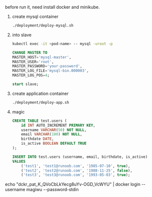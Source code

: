 before run it, need install docker and minikube.

1. create mysql container
   ```bash
   ./deployment/deploy-mysql.sh
   ```
2. into slave
   ```bash
   kubectl exec -it <pod-name> -- mysql -uroot -p
   ```
   ```sql
   CHANGE MASTER TO
   MASTER_HOST='mysql-master',
   MASTER_USER='root',
   MASTER_PASSWORD='your-password',
   MASTER_LOG_FILE='mysql-bin.000003',
   MASTER_LOG_POS=4;
    ```
   ```sql
   start slave;
   ```
3. create application container
   ```bash
   ./deployment/deploy-app.sh
   ```
4. magic
   ```sql
   CREATE TABLE test.users (
       id INT AUTO_INCREMENT PRIMARY KEY,
       username VARCHAR(50) NOT NULL,
       email VARCHAR(100) NOT NULL,
       birthdate DATE,
       is_active BOOLEAN DEFAULT TRUE
   );
   ```
   
   ```sql
   INSERT INTO test.users (username, email, birthdate, is_active)
   VALUES
       ('test1', 'test1@runoob.com', '1985-07-10', true),
       ('test2', 'test2@runoob.com', '1988-11-25', false),
       ('test3', 'test3@runoob.com', '1993-05-03', true);
   ```


echo "dckr_pat_K_QVoCbLkYecg8uYv-OGD_VcWYU" | docker login --username magiwu --password-stdin
